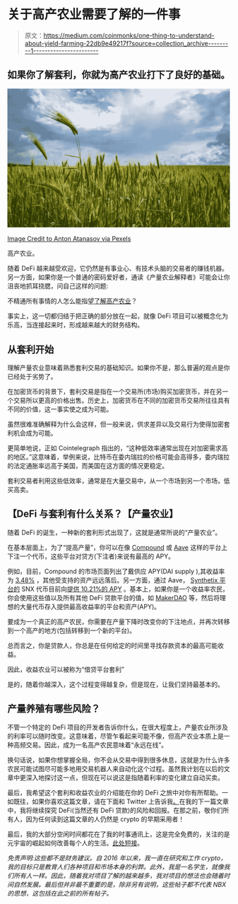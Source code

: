 # 关于高产农业需要了解的一件事

> 原文：<https://medium.com/coinmonks/one-thing-to-understand-about-yield-farming-22db9e49217f?source=collection_archive---------1----------------------->

## 如果你了解套利，你就为高产农业打下了良好的基础。

![](img/45b3bff8be0652d49f73830f111058f3.png)

[Image Credit to Anton Atanasov via Pexels](https://www.pexels.com/@blooddrainer?utm_content=attributionCopyText&utm_medium=referral&utm_source=pexels)

高产农业。

随着 DeFi 越来越受欢迎，它仍然是有事业心、有技术头脑的交易者的赚钱机器。另一方面，如果你是一个普通的密码爱好者，通读《产量农业解释者》可能会让你沮丧地抓耳挠腮，问自己这样的问题:

不精通所有事情的人怎么能指望[了解高产农业](https://blog.coincodecap.com/defi-yield-farming-and-liquidity-mining)？

事实上，这一切都归结于把正确的部分放在一起，就像 DeFi 项目可以被概念化为乐高，当连接起来时，形成越来越大的财务结构。

## **从套利开始**

理解产量农业意味着熟悉套利交易的基础知识。如果你不是，那么普遍的观点是你已经处于劣势了。

在加密货币的背景下，套利交易是指在一个交易所(市场)购买加密货币，并在另一个交易所以更高的价格出售。历史上，加密货币在不同的加密货币交易所往往具有不同的价值，这一事实使之成为可能。

虽然很难准确解释为什么会这样，但一般来说，供求差异以及交易行为使得加密套利机会成为可能。

更简单地说，正如 Cointelegraph 指出的，“这种低效率通常出现在对加密需求高的地区。”这意味着，举例来说，比特币在委内瑞拉的价格可能会高得多，委内瑞拉的法定通胀率远高于美国，而美国在这方面的情况更稳定。

套利交易者利用这些低效率，通常是在大量交易中，从一个市场到另一个市场，低买高卖。

## 【DeFi 与套利有什么关系？【产量农业】

随着 DeFi 的诞生，一种新的套利形式出现了，这就是通常所说的“产量农业”。

在基本层面上，为了“提高产量”，你可以在像 [Compound](/@leviness.ian/what-is-compound-and-how-does-borrowing-on-it-work-95098fbbabf9?source=friends_link&sk=1466fbee3554cd0c45ef7024e6997a8f) 或 [Aave](/coinmonks/what-is-aave-and-why-should-i-care-784995a0b81f?source=friends_link&sk=cb92201f1da991a631c16e4848eccc22) 这样的平台上下注一个代币，这些平台对贷方(下注者)来说有最高的 APY。

例如，目前，Compound 的市场页面列出了戴供应 APY(DAI supply ),其收益率为 [3.48%](https://compound.finance/markets) ，其他受支持的资产远远落后。另一方面，通过 Aave， [Synthetix 平台的](/the-capital/synthetix-and-binary-options-what-it-all-means-109baac2709?source=friends_link&sk=d79b948f36267033fe454e3f2e63f125) SNX 代币目前向[提供 10.21%的 APY](https://app.aave.com/home) 。基本上，如果你是一个收益率农民，你会使用这些值以及所有其他 DeFi 贷款平台的值，如 [MakerDAO](/coinmonks/why-defi-lending-improves-global-lending-d1046158af20?source=friends_link&sk=87e13e953dfb1d34d932c42a3aa8596a) 等，然后将理想的大量代币存入提供最高收益率的平台和资产(APY)。

要成为一个真正的高产农民，你需要在产量下降时改变你的下注地点，并再次转移到一个高产的地方(包括转移到一个新的平台)。

总而言之，你是贷款人，你总是在任何给定的时间里寻找存款资本的最高可能收益。

因此，收益农业可以被称为“借贷平台套利”

是的，随着你越深入，这个过程变得越复杂，但是现在，让我们坚持最基本的。

## **产量养殖有哪些风险？**

不管一个特定的 DeFi 项目的开发者告诉你什么，在很大程度上，产量农业所涉及的利率可以随时改变。这意味着，尽管乍看起来可能不像，但高产农业本质上是一种高频交易。因此，成为一名高产农民意味着“永远在线”。

换句话说，如果你想掌握全局，你不会从交易中得到很多休息，这就是为什么许多农民可能试图尽可能多地用交易机器人来自动化这个过程。虽然我计划在以后的文章中更深入地探讨这一点，但现在可以说这是指随着利率的变化建立自动买卖。

最后，我希望这个套利和收益农业的介绍能在你的 DeFi 之旅中对你有所帮助。一如既往，如果你喜欢这篇文章，请在下面和 Twitter 上告诉我[。](https://twitter.com/ExpatCrypto3)在我的下一篇文章中，我将继续探究 DeFi(当然还有 DeFi 贷款)的风险和回报。在那之前，敬你们所有人，因为任何读到这篇文章的人仍然是 crypto 的早期采用者！

最后，我的大部分空闲时间都花在了我的时事通讯上，这是完全免费的，关注的是元宇宙的崛起如何改善每个人的生活。[此处短接](https://www.getrevue.co/profile/blockdemiclab)。

*免责声明:这些都不是财务建议。自 2016 年以来，我一直在研究和工作 crypto，我的目标只是教育人们各种项目和市场本身的利弊。此外，我是一名学生，就像我们所有人一样。因此，随着我对项目了解的越来越多，我对项目的想法也会随着时间自然发展。最后但并非最不重要的是，除非另有说明，这些帖子都不代表 NBX 的思想，这包括在此之前的所有帖子。*
